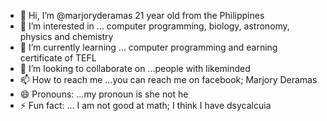 - 👋 Hi, I’m @marjoryderamas 21 year old from the Philippines
- 👀 I’m interested in ... computer programming, biology, astronomy, physics and chemistry
- 🌱 I’m currently learning ... computer programming and earning certificate of TEFL 
- 💞️ I’m looking to collaborate on ...people with likeminded
- 📫 How to reach me ...you can reach me on facebook; Marjory Deramas
- 😄 Pronouns: ...my pronoun is she not he
- ⚡ Fun fact: ... I am not good at math; I think I have dsycalcuia 

<!---
marjoryderamas/marjoryderamas is a ✨ special ✨ repository because its `README.md` (this file) appears on your GitHub profile.
You can click the Preview link to take a look at your changes.
--->
